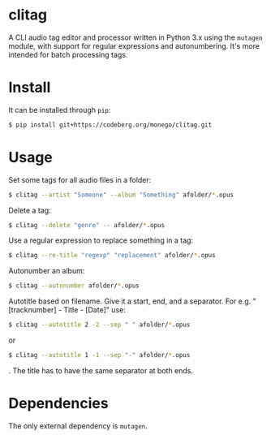 # clitag

A CLI audio tag editor and processor written in Python 3.x using the `mutagen` module, with support for regular expressions and autonumbering. It's more intended for batch processing tags.

# Install

It can be installed through `pip`:

```bash
$ pip install git+https://codeberg.org/monego/clitag.git
```

# Usage

Set some tags for all audio files in a folder:

```bash
$ clitag --artist "Someone" --album "Something" afolder/*.opus
```

Delete a tag:

```bash
$ clitag --delete "genre" -- afolder/*.opus
```

Use a regular expression to replace something in a tag:

```bash
$ clitag --re-title "regexp" "replacement" afolder/*.opus
```

Autonumber an album:

```bash
$ clitag --autonumber afolder/*.opus
```

Autotitle based on filename. Give it a start, end, and a separator. For e.g. "[tracknumber] - Title - [Date]" use:

```bash
$ clitag --autotitle 2 -2 --sep " " afolder/*.opus
```

or

```bash
$ clitag --autotitle 1 -1 --sep "-" afolder/*.opus
```

. The title has to have the same separator at both ends.

# Dependencies

The only external dependency is `mutagen`.
